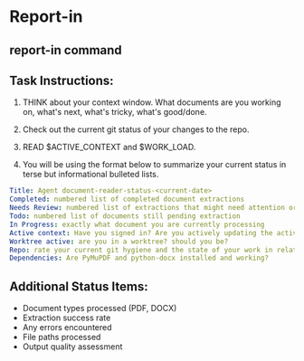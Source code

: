 # Report-in

## report-in command

## Task Instructions:

1. THINK about your context window. What documents are you working on, what's next, what's tricky, what's good/done.

2. Check out the current git status of your changes to the repo.

3. READ $ACTIVE_CONTEXT and $WORK_LOAD.

4. You will be using the format below to summarize your current status in terse but informational bulleted lists.

```yaml
Title: Agent document-reader-status-<current-date>
Completed: numbered list of completed document extractions
Needs Review: numbered list of extractions that might need attention or verification
Todo: numbered list of documents still pending extraction
In Progress: exactly what document you are currently processing
Active context: Have you signed in? Are you actively updating the active context?
Worktree active: are you in a worktree? should you be?
Repo: rate your current git hygiene and the state of your work in relation to the work of the parallel agents and the USER.
Dependencies: Are PyMuPDF and python-docx installed and working?
```

## Additional Status Items:
- Document types processed (PDF, DOCX)
- Extraction success rate
- Any errors encountered
- File paths processed
- Output quality assessment